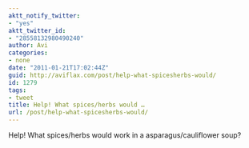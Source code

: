 ```yaml
---
aktt_notify_twitter:
- "yes"
aktt_twitter_id:
- "28558132980490240"
author: Avi
categories:
- none
date: "2011-01-21T17:02:44Z"
guid: http://aviflax.com/post/help-what-spicesherbs-would/
id: 1279
tags:
- tweet
title: Help! What spices/herbs would …
url: /post/help-what-spicesherbs-would/
---
```

Help! What spices/herbs would work in a asparagus/cauliflower soup?